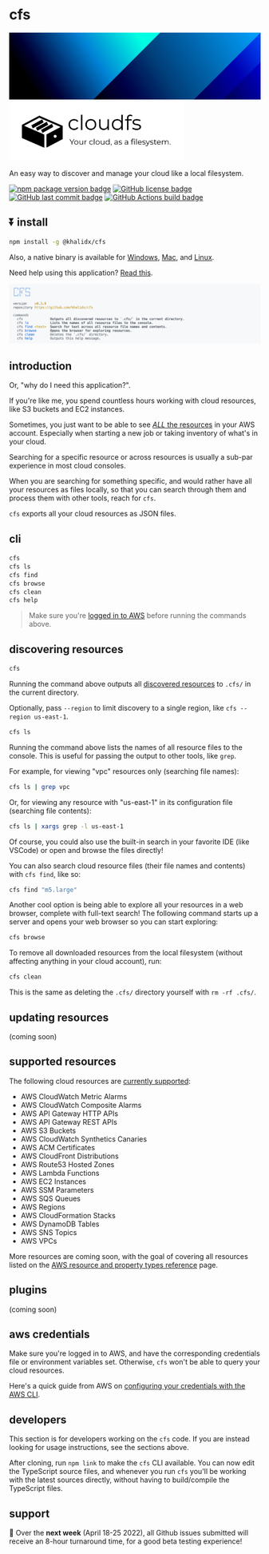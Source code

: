 # cfs

<img src="img/banner.jpeg" alt="A blue gradient banner image">

<img src="logo.svg" alt="cloudfs - An easy way to discover and manage your cloud like a local filesystem." width="350px">

An easy way to discover and manage your cloud like a local filesystem.

[![npm package version badge](https://img.shields.io/npm/v/@khalidx/cfs.svg?style=flat-square)](https://www.npmjs.com/package/@khalidx/cfs)
[![GitHub license badge](https://img.shields.io/github/license/khalidx/cfs.svg?style=flat-square)](https://github.com/khalidx/cfs/blob/main/LICENSE)
[![GitHub last commit badge](https://img.shields.io/github/last-commit/khalidx/cfs.svg?style=flat-square)](https://github.com/khalidx/cfs/commits/main)
[![GitHub Actions build badge](https://github.com/khalidx/cfs/actions/workflows/build.yml/badge.svg)](https://github.com/khalidx/cfs/actions/workflows/build.yml)

## ⏬ install

```sh
npm install -g @khalidx/cfs
```

Also, a native binary is available for [Windows](https://github.com/khalidx/cfs/releases/download/v0.3.0/cfs-win.exe), [Mac](https://github.com/khalidx/cfs/releases/download/v0.3.0/cfs-macos), and [Linux](https://github.com/khalidx/cfs/releases/download/v0.3.0/cfs-linux).

Need help using this application? [Read this](#support).

<img src="img/cli-screenshot.png" alt="A screenshot of the help menu for the cfs CLI">

## introduction

Or, "why do I need this application?".

If you're like me, you spend countless hours working with cloud resources, like S3 buckets and EC2 instances.

Sometimes, you just want to be able to see [*ALL* the resources](#supported-resources) in your AWS account. Especially when starting a new job or taking inventory of what's in your cloud.

Searching for a specific resource or across resources is usually a sub-par experience in most cloud consoles.

When you are searching for something specific, and would rather have all your resources as files locally, so that you can search through them and process them with other tools, reach for `cfs`.

`cfs` exports all your cloud resources as JSON files.

## cli

```sh
cfs
cfs ls
cfs find
cfs browse
cfs clean
cfs help
```

> Make sure you're [logged in to AWS](#aws-credentials) before running the commands above.

## discovering resources

```sh
cfs
```

Running the command above outputs all [discovered resources](#supported-resources) to `.cfs/` in the current directory.

Optionally, pass `--region` to limit discovery to a single region, like `cfs --region us-east-1`.

```sh
cfs ls
```

Running the command above lists the names of all resource files to the console. This is useful for passing the output to other tools, like `grep`.

For example, for viewing "vpc" resources only (searching file names):

```sh
cfs ls | grep vpc
```

Or, for viewing any resource with "us-east-1" in its configuration file (searching file contents):

```sh
cfs ls | xargs grep -l us-east-1
```

Of course, you could also use the built-in search in your favorite IDE (like VSCode) or open and browse the files directly!

You can also search cloud resource files (their file names and contents) with `cfs find`, like so:

```sh
cfs find "m5.large"
```

Another cool option is being able to explore all your resources in a web browser, complete with full-text search! The following command starts up a server and opens your web browser so you can start exploring:

```sh
cfs browse
```

To remove all downloaded resources from the local filesystem (without affecting anything in your cloud account), run:

```sh
cfs clean
```

This is the same as deleting the `.cfs/` directory yourself with `rm -rf .cfs/`.

## updating resources

(coming soon)

## supported resources

The following cloud resources are [currently supported](./src/resources/):

- AWS CloudWatch Metric Alarms
- AWS CloudWatch Composite Alarms
- AWS API Gateway HTTP APIs
- AWS API Gateway REST APIs
- AWS S3 Buckets
- AWS CloudWatch Synthetics Canaries
- AWS ACM Certificates
- AWS CloudFront Distributions
- AWS Route53 Hosted Zones
- AWS Lambda Functions
- AWS EC2 Instances
- AWS SSM Parameters
- AWS SQS Queues
- AWS Regions
- AWS CloudFormation Stacks
- AWS DynamoDB Tables
- AWS SNS Topics
- AWS VPCs

More resources are coming soon, with the goal of covering all resources listed on the [AWS resource and property types reference](https://docs.aws.amazon.com/AWSCloudFormation/latest/UserGuide/aws-template-resource-type-ref.html) page.

## plugins

(coming soon)

## aws credentials

Make sure you're logged in to AWS, and have the corresponding credentials file or environment variables set. Otherwise, `cfs` won't be able to query your cloud resources.

Here's a quick guide from AWS on [configuring your credentials with the AWS CLI](https://docs.aws.amazon.com/cli/latest/userguide/cli-configure-quickstart.html#cli-configure-quickstart-config).

## developers

This section is for developers working on the `cfs` code. If you are instead looking for usage instructions, see the sections above.

After cloning, run `npm link` to make the `cfs` CLI available. You can now edit the TypeScript source files, and whenever you run `cfs` you'll be working with the latest sources directly, without having to build/compile the TypeScript files.

## support

🚀 Over the **next week** (April 18-25 2022), all Github issues submitted will receive an 8-hour turnaround time, for a good beta testing experience!

